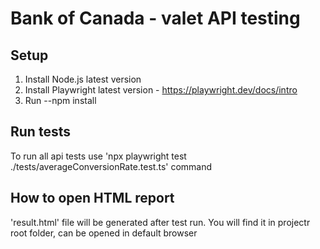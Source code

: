 # Bank of Canada - valet API testing

## Setup

1. Install Node.js latest version
2. Install Playwright latest version - https://playwright.dev/docs/intro
3. Run --npm install

## Run tests

To run all api tests use 'npx playwright test ./tests/averageConversionRate.test.ts' command

## How to open HTML report

'result.html' file will be generated after test run. You will find it in projectr root folder, can be opened in default browser
